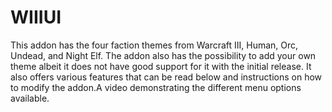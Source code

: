 # WIIIUI

This addon has the four faction themes from Warcraft III, Human, Orc, Undead, and Night Elf. The addon also has the possibility to add your own theme albeit it does not have good support for it with the initial release. It also offers various features that can be read below and instructions on how to modify the addon.A video demonstrating the different menu options available.
